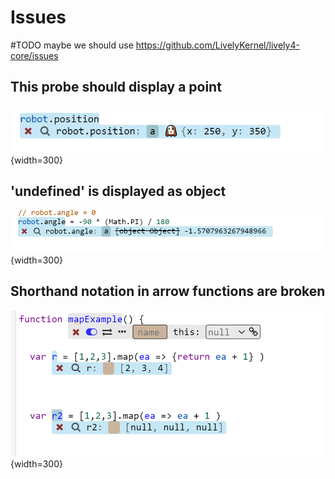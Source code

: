 # Issues

 #TODO maybe we should use <https://github.com/LivelyKernel/lively4-core/issues>


## This probe should display a point

![](probe-should-displaypoint.png){width=300}


## 'undefined' is displayed as object


![](undefined-is-displayed-as-object.png){width=300}


## Shorthand notation in arrow functions are broken


![](arrowfunctions_broken_220712_041025.png){width=300}


